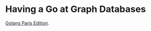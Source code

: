 # Having a Go at Graph Databases

[Golang Paris Edition](https://www.meetup.com/Golang-Paris/events/283903214/).
